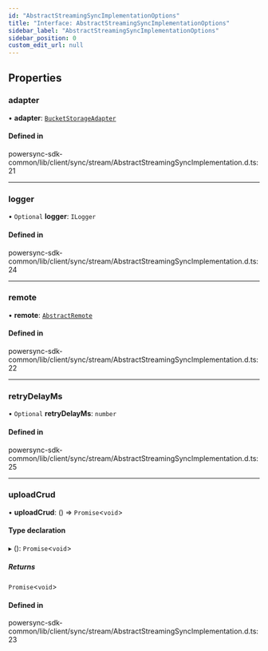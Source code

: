 ```yaml
---
id: "AbstractStreamingSyncImplementationOptions"
title: "Interface: AbstractStreamingSyncImplementationOptions"
sidebar_label: "AbstractStreamingSyncImplementationOptions"
sidebar_position: 0
custom_edit_url: null
---
```


## Properties

### adapter

• **adapter**: [`BucketStorageAdapter`](BucketStorageAdapter.md)

#### Defined in

powersync-sdk-common/lib/client/sync/stream/AbstractStreamingSyncImplementation.d.ts:21

___

### logger

• `Optional` **logger**: `ILogger`

#### Defined in

powersync-sdk-common/lib/client/sync/stream/AbstractStreamingSyncImplementation.d.ts:24

___

### remote

• **remote**: [`AbstractRemote`](../classes/AbstractRemote.md)

#### Defined in

powersync-sdk-common/lib/client/sync/stream/AbstractStreamingSyncImplementation.d.ts:22

___

### retryDelayMs

• `Optional` **retryDelayMs**: `number`

#### Defined in

powersync-sdk-common/lib/client/sync/stream/AbstractStreamingSyncImplementation.d.ts:25

___

### uploadCrud

• **uploadCrud**: () => `Promise`<`void`\>

#### Type declaration

▸ (): `Promise`<`void`\>

##### Returns

`Promise`<`void`\>

#### Defined in

powersync-sdk-common/lib/client/sync/stream/AbstractStreamingSyncImplementation.d.ts:23
